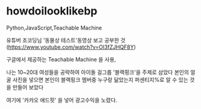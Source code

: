# howdoilooklikebp
Python,JavaScript,Teachable Machine

유튜버 조코딩님 '동물상 테스트'동영상 보고 공부한 것 (https://www.youtube.com/watch?v=OI3fZJHQF8Y)

구글에서 제공하는 Teachable Machine 을 사용,

나는 10~20대 여성들을 공략하여 아이돌 걸그룹 '블랙핑크'을 주제로 삼았다
본인의 얼굴 사진을 넣으면 본인이 블랙핑크 멤버중 누구랑 닮았는지 퍼센티지%로 알 수 있는 것을 만들어 보았다

여기에 '카카오 애드핏' 을 넣어 광고수익을 노렸다.
